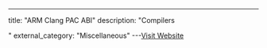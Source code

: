 ---
title: "ARM Clang PAC ABI"
description: "Compilers



"
external_category: "Miscellaneous"
---[Visit Website](https://github.com/apple/llvm-project/blob/apple/main/clang/docs/PointerAuthentication.rst)

